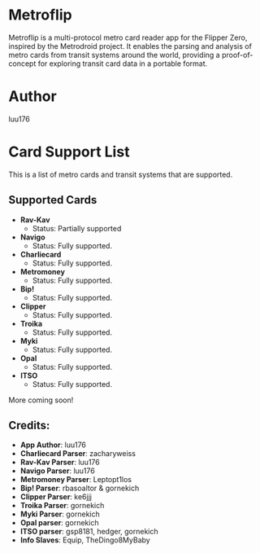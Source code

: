 # Metroflip
Metroflip is a multi-protocol metro card reader app for the Flipper Zero, inspired by the Metrodroid project. It enables the parsing and analysis of metro cards from transit systems around the world, providing a proof-of-concept for exploring transit card data in a portable format.

# Author
luu176

# Card Support List

This is a list of metro cards and transit systems that are supported.

## Supported Cards
- **Rav-Kav**  
  - Status: Partially supported
- **Navigo**  
  - Status: Fully supported.
- **Charliecard**  
  - Status: Fully supported.
- **Metromoney**  
  - Status: Fully supported.
- **Bip!**  
  - Status: Fully supported.
- **Clipper**  
  - Status: Fully supported.
- **Troika**  
  - Status: Fully supported.
- **Myki**  
  - Status: Fully supported.
- **Opal**  
  - Status: Fully supported.
- **ITSO**
  - Status: Fully supported.

More coming soon! 

## Credits:
- **App Author**: luu176
- **Charliecard Parser**: zacharyweiss
- **Rav-Kav Parser**: luu176
- **Navigo Parser**: luu176
- **Metromoney Parser**: Leptopt1los
- **Bip! Parser**: rbasoaltor & gornekich
- **Clipper Parser**: ke6jjj
- **Troika Parser**: gornekich
- **Myki Parser**: gornekich
- **Opal parser**: gornekich
- **ITSO parser**: gsp8181, hedger, gornekich
- **Info Slaves**: Equip, TheDingo8MyBaby